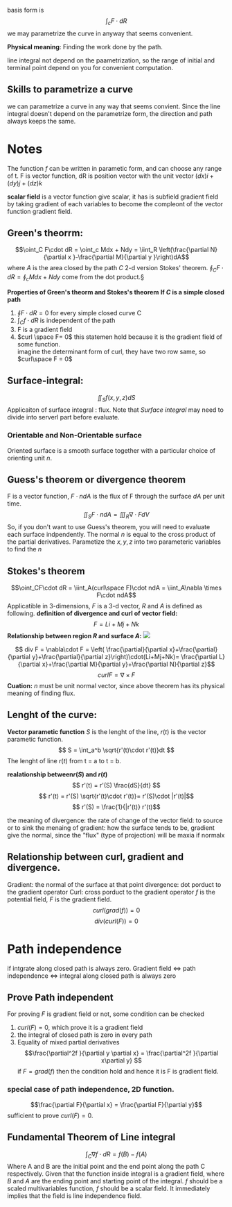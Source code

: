 basis form is 
$$ \int_cF\cdot dR$$
we may parametrize the curve in anyway that seems convenient.

**Physical meaning**: Finding the work done by the path.

line integral not depend on the paametrization, so the range of initial and terminal
point depend on you for convenient computation.

## Skills to parametrize a curve 
we can parametrize a curve in any way that seems convient. Since the line integral doesn't depend on the parametrize form, the direction and path always keeps the same.


# Notes
The function $f$ can be written in parametic form, and can choose any range of t.
F is vector function, dR is position vector with the unit vector $(dx)i+(dy)j+(dz)k$ 

**scalar field** is a vector function give scalar, it has is subfield gradient field by taking gradient of each variables to become the compleont of the vector function gradient field. 

## Green's theorrm:
$$\oint_C F\cdot dR = \oint_c Mdx + Ndy = \iint_R
\left(\frac{\partial N}{\partial x }-\frac{\partial M}{\partial y }\right)dA$$
where *A* is the area closed by the path *C* 2-d version Stokes' theorem.
$\oint_C F\cdot dR = \oint_c Mdx + Ndy$  come from the dot product.§

**Properties of Green's theorm and Stokes's theorem**
**If $C$ is a simple closed path**
1. $\oint F \cdot dR = 0$ for every simple closed curve C 
2. $\int_C f \cdot dR$ is independent of the path 
3. F is a gradient field 
4. $curl \space F= 0$
   this statemen hold because it is the gradient field of some function.  
   imagine the determinant form of curl, they have two row same, so
   $curl\space F = 0$ 

## Surface-integral:
$$ \iint_Sf(x,y,z)dS$$
Applicaiton of surface integral : flux.
Note that _Surface integral_ may need to divide into serverl part before 
evaluate.

### Orientable and Non-Orientable surface
Oriented surface is a smooth surface together with a particular choice of 
orienting unit $n$.  

## Guess's theorem or divergence theorem
F is a vector function, $F\cdot ndA$ is the flux of F through the surface $dA$ 
per unit time.
$$\iint_S F\cdot n dA = \iiint_R \nabla \cdot F dV $$
So, if you don't want to use Guess's theorem, you will need to evaluate each surface indpendently.
The normal $n$ is equal to the cross product of the partial derivatives.
Parametize the $x,y,z$ into two parameteric variables to find the $n$

## Stokes's theorem
$$\oint_CF\cdot dR = \iint_A(curl\space F)\cdot ndA = \iint_A\nabla \times 
F\cdot ndA$$
Applicatible in 3-dimensions, $F$ is a 3-d vector, $R$ and $A$ is defined as 
following.
**definition of divergence and curl of vector field:**
$$F=Li+Mj+Nk$$
**Relationship between region $R$ and surface $A$:**
![](../../attach/p-9.png)


$$ div F = \nabla\cdot F = \left( \frac{\partial}{\partial 
x}+\frac{\partial}{\partial y}+\frac{\partial}{\partial 
z}\right)\cdot(Li+Mj+Nk)= \frac{\partial L}{\partial x}+\frac{\partial 
M}{\partial y}+\frac{\partial N}{\partial z}$$
$$ curl F = \nabla \times F$$
**Cuation:** 
$n$ must be unit normal vector, since above theorem has its physical meaning of finding flux. 

## **Lenght of the curve:**
**Vector parametic function**
$S$ is the lenght of the line, $r(t)$ is the vector parametic function. 
$$ S = \int_a^b \sqrt{r'(t)\cdot r'(t)}dt $$
The lenght of line $r(t)$ from t = a to t = b.

**realationship between$r(S)$ and $r(t)$**
$$ r'(t) = r'(S) \frac{dS}{dt} $$
$$ r'(t) = r'(S) \sqrt{r'(t)\cdot r'(t)}= r'(S)\cdot |r'(t)|$$
$$ r'(S) = \frac{1}{|r'(t)} r'(t)$$

the meaning of divergence:
the rate of change of the vector field: to source or to sink
the menaing of gradient:
how the surface tends to be, gradient give the normal, since the  "flux" (type of projection) will be maxia if normalx

## Relationship between curl, gradient and divergence.
Gradient: the normal of the surface at that point
divergence: dot porduct to the gradient operator
Curl: cross porduct to the gradient operator
$f$ is the potential field, $F$ is the gradient field.
$$curl(grad(f)) = 0$$
$$div(curl(F)) = 0$$

# Path independence
if intgrate along closed path is always zero.
Gradient field $\iff$ path independence  $\iff$ integral along closed path is 
always zero 

## Prove Path independent
For proving $F$ is gradient field or not, some condition can be checked
1. $curl(F) = 0$, which prove it is a gradient field
2.  the integral of closed path is zero in every path
3. Equality of mixed partial derivatives
$$\frac{\partial^2f }{\partial y \partial x} = \frac{\partial^2f }{\partial x\partial y}   $$
if $F =grad(f)$ then the condition hold and hence it is F is gradient field.

### special case of path independence, 2D function.
$$\frac{\partial F}{\partial x} = \frac{\partial F}{\partial y}$$
sufficient to prove $curl(F) = 0$.

## Fundamental Theorem of Line integral
$$ \int_C \nabla f \cdot dR = f(B)-f(A) $$
Where A and B are the initial point and the end point along the path C 
respectively.
Given that the function inside integral is a gradient field, where $B$ and $A$ 
are the ending point and starting point of the integral.
$f$ should be a scaled multivariables function, $f$ should be a scalar field.
It immediately implies that the field is line independence field.
